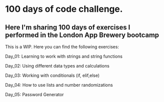 # 100 days of code challenge. 

## Here I'm sharing 100 days of exercises I performed in the London App Brewery bootcamp

This is a WIP. Here you can find the following exercises:

Day_01: Learning to work with strings and string functions

Day_02: Using different data types and calculations

Day_03: Working with conditionals (if, elif,else)

Day_04: How to use lists and number randomizations 

Day_05: Password Generator
